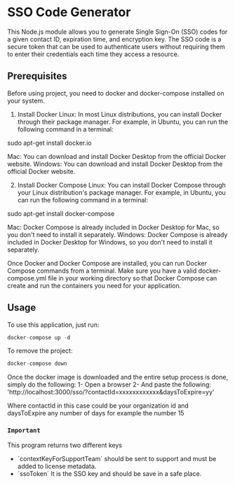 # SSO Code Generator

This Node.js module allows you to generate Single Sign-On (SSO) codes for a given contact ID, expiration time, and encryption key. The SSO code is a secure token that can be used to authenticate users without requiring them to enter their credentials each time they access a resource.

## Prerequisites
Before using project, you need to docker and docker-compose installed on your system.

1. Install Docker
Linux: In most Linux distributions, you can install Docker through their package manager. For example, in Ubuntu, you can run the following command in a terminal:

sudo apt-get install docker.io

Mac: You can download and install Docker Desktop from the official Docker website.
Windows: You can download and install Docker Desktop from the official Docker website.

2. Install Docker Compose
Linux: You can install Docker Compose through your Linux distribution's package manager. For example, in Ubuntu, you can run the following command in a terminal:

sudo apt-get install docker-compose

Mac: Docker Compose is already included in Docker Desktop for Mac, so you don't need to install it separately.
Windows: Docker Compose is already included in Docker Desktop for Windows, so you don't need to install it separately.

Once Docker and Docker Compose are installed, you can run Docker Compose commands from a terminal. Make sure you have a valid docker-compose.yml file in your working directory so that Docker Compose can create and run the containers you need for your application.


## Usage
To use this application, just run:
```javascript
docker-compose up -d
```
To remove the project:
```javascript
docker-compose down
```

Once the docker image is downloaded and the entire setup process is done, simply do the following:
1- Open a browser
2- And paste the following: 'http://localhost:3000/sso/?contactId=xxxxxxxxxxxx&daysToExpire=yy'

Where contactId in this case could be your organization id and daysToExpire any number of days for example the number 15

### `Important`
This program returns two different keys
- ´contextKeyForSupportTeam´ should be sent to support and must be added to license metadata.
- ´ssoToken´ It is the SSO key and should be save in a safe place.
